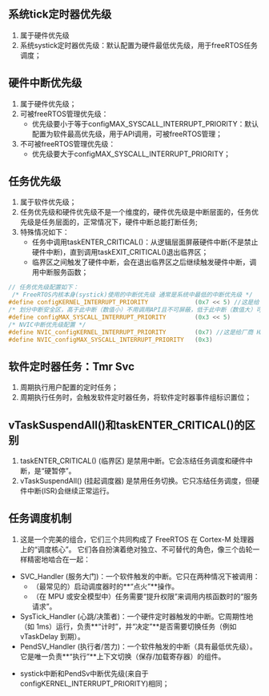 ## 系统tick定时器优先级
1. 属于硬件优先级
2. 系统systick定时器优先级：默认配置为硬件最低优先级，用于freeRTOS任务调度；

## 硬件中断优先级
1. 属于硬件优先级；
2. 可被freeRTOS管理优先级：
    + 优先级要小于等于configMAX_SYSCALL_INTERRUPT_PRIORITY：默认配置为软件最高优先级，用于API调用，可被freeRTOS管理；
3. 不可被freeRTOS管理优先级：
    + 优先级要大于configMAX_SYSCALL_INTERRUPT_PRIORITY；

## 任务优先级
1. 属于软件优先级；
2. 任务优先级和硬件优先级不是一个维度的，硬件优先级是中断层面的，任务优先级是任务层面的，正常情况下，硬件中断总能打断任务;
3. 特殊情况如下：
    + 任务中调用taskENTER_CRITICAL()：从逻辑层面屏蔽硬件中断(不是禁止硬件中断)，直到调用taskEXIT_CRITICAL()退出临界区；
    + 临界区之间触发了硬件中断，会在退出临界区之后继续触发硬件中断，调用中断服务函数；

```c
// 任务优先级配置如下：
 /* FreeRTOS内核本身(systick)使用的中断优先级 通常是系统中最低的中断优先级 */
#define configKERNEL_INTERRUPT_PRIORITY             (0x7 << 5) //这是给 FreeRTOS 内核直接使用的原始寄存器值。
/* 划分中断安全区，高于此中断（数值小）不用调用API且不可屏蔽，低于此中断（数值大）可安全调用FromISR的API且可被临界区屏蔽 */
#define configMAX_SYSCALL_INTERRUPT_PRIORITY        (0x3 << 5)
/* NVIC中断优先级配置 */
#define NVIC_configKERNEL_INTERRUPT_PRIORITY        (0x7) //这是给厂商 HAL 库（如 ST 的 HAL_NVIC_SetPriority()）使用的逻辑优先级值。
#define NVIC_configMAX_SYSCALL_INTERRUPT_PRIORITY   (0x3)
```

## 软件定时器任务：Tmr Svc
1. 周期执行用户配置的定时任务；
2. 周期执行任务时，会触发软件定时器任务，将软件定时器事件组标识置位；

## vTaskSuspendAll()和taskENTER_CRITICAL()的区别
1. taskENTER_CRITICAL() (临界区) 是禁用中断。它会冻结任务调度和硬件中断，是“硬暂停”。
2. vTaskSuspendAll() (挂起调度器) 是禁用任务切换。它只冻结任务调度，但硬件中断(ISR)会继续正常运行。

## 任务调度机制

1. 这是一个完美的组合，它们三个共同构成了 FreeRTOS 在 Cortex-M 处理器上的“调度核心”。
它们各自扮演着绝对独立、不可替代的角色，像三个齿轮一样精密地啮合在一起：

+ SVC_Handler (服务大门)：一个软件触发的中断。它只在两种情况下被调用：
    - （最常见的）启动调度器时的**“点火”**操作。
    - （在 MPU 或安全模型中）任务需要“提升权限”来调用内核函数时的“服务请求”。
+ SysTick_Handler (心跳/决策者)：一个硬件定时器触发的中断。它周期性地（如 1ms）运行，负责**“计时”，并“决定”**是否需要切换任务（例如 vTaskDelay 到期）。
+ PendSV_Handler (执行者/苦力)：一个软件触发的中断（具有最低优先级）。它是唯一负责**“执行”**上下文切换（保存/加载寄存器）的组件。
- systick中断和PendSv中断优先级(来自于configKERNEL_INTERRUPT_PRIORITY)相同；